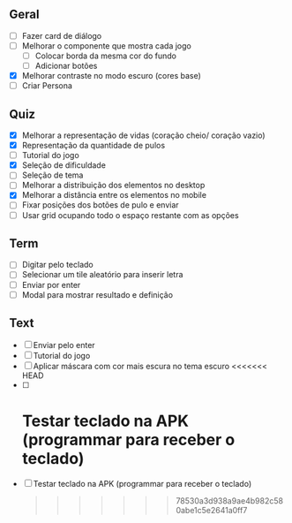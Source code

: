 ## Geral

- [ ] Fazer card de diálogo
- [ ] Melhorar o componente que mostra cada jogo
  - [ ] Colocar borda da mesma cor do fundo
  - [ ] Adicionar botões
- [x] Melhorar contraste no modo escuro (cores base)
- [ ] Criar Persona

## Quiz

- [x] Melhorar a representação de vidas (coração cheio/ coração vazio)
- [x] Representação da quantidade de pulos
- [ ] Tutorial do jogo
- [x] Seleção de dificuldade
- [ ] Seleção de tema
- [ ] Melhorar a distribuição dos elementos no desktop
- [x] Melhorar a distância entre os elementos no mobile
- [ ] Fixar posições dos botões de pulo e enviar
- [ ] Usar grid ocupando todo o espaço restante com as opções

## Term

- [ ] Digitar pelo teclado
- [ ] Selecionar um tile aleatório para inserir letra
- [ ] Enviar por enter
- [ ] Modal para mostrar resultado e definição

## Text

- [ ] Enviar pelo enter
- [ ] Tutorial do jogo
- [ ] Aplicar máscara com cor mais escura no tema escuro
      <<<<<<< HEAD
- [ ] # Testar teclado na APK (programmar para receber o teclado)
- [ ] Testar teclado na APK (programmar para receber o teclado)
  > > > > > > > 78530a3d938a9ae4b982c580abe1c5e2641a0ff7
